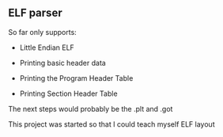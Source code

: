 ## ELF parser

So far only supports:

- Little Endian ELF

- Printing basic header data

- Printing the Program Header Table

- Printing Section Header Table

The next steps would probably be the .plt and .got

This project was started so that I could teach myself ELF layout